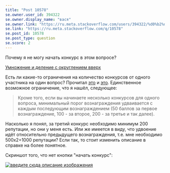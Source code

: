 ```yaml
---
title: "Post 10578"
se.owner.user_id: 394322
se.owner.display_name: "вася"
se.owner.link: "https://ru.meta.stackoverflow.com/users/394322/%d0%b2%d0%b0%d1%81%d1%8f"
se.link: "https://ru.meta.stackoverflow.com/q/10578"
se.post_id: 10578
se.post_type: question
se.score: 2
---
```

<p>Почему я не могу начать конкурс в этом вопросе?</p>
<p><a href="https://ru.stackoverflow.com/q/1140487/394322">Умножение и деление с округлением вверх</a></p>
<p>Есть ли какие-то ограничения на количество конкурсов от одного участника на один вопрос? Прочитал <a href="https://ru.stackoverflow.com/help/bounty">это</a> и <a href="https://ru.stackoverflow.com/help/privileges/set-bounties">это</a>. Единственное возможное ограничение, что я нашёл, следующее:</p>
<blockquote>
<p>Кроме того, если вы начинаете несколько конкурсов для одного вопроса,
минимальный порог вознаграждения удваивается с каждым последующим
вознаграждением (50 баллов за первое вознаграждение, 100 - за второе,
200 - за третье и так далее).</p>
</blockquote>
<p>Насколько я понял, за третий конкурс необходимо минимум 200 репутации, но они у меня есть. Или же имеется в виду, что удвоение идёт относительно предыдущего вознаграждения, т.е. мне необходимо 500x2=1000 репутации? Если так, то стоит изменить описание в справке на более понятное.</p>
<p>Скриншот того, что нет кнопки &quot;начать конкурс&quot;:</p>
<p><a href="https://i.stack.imgur.com/DGwjc.png" rel="nofollow noreferrer"><img src="https://i.stack.imgur.com/DGwjc.png" alt="введите сюда описание изображения" /></a></p>
